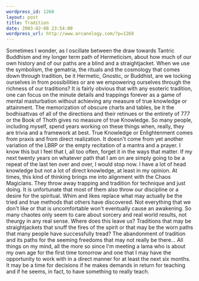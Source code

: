 ```yaml
--- 
wordpress_id: 1268
layout: post
title: Tradition
date: 2003-02-08 23:54:00
wordpress_url: http://www.arcanology.com/?p=1268
---
```

Sometimes I wonder, as I oscillate between the draw towards Tantric Buddhism and my longer term path of Hermeticism, about how much of our own history and of our paths are a blind and a straightjacket. When we use the symbolism, the gematria, the rituals and the cosmology that comes down through tradition, be it Hermetic, Gnostic, or Buddhist, are we locking ourselves in from possibilities or are we empowering ourselves through the richness of our traditions? It is fairly obvious that with any esoteric tradition, one can focus on the minute details and trappings forever as a game of mental masturbation without achieving any measure of true knowledge or attainment. The memorization of obscure charts and tables, be it the bodhisattvas of all of the directions and their retinues or the entirety of 777 or the Book of Thoth gives no measure of true Knowledge. So many people, including myself, spend years working on these things when, really, they are trivia and a framework at best. True Knowledge or Enlightenment comes from praxis and from direct realization. It doesn't come from yet another variation of the LBRP or the empty recitation of a mantra and a prayer. I know this but I feel that I, all too often, forget it in the ways that matter. If my next twenty years on whatever path that I am on are simply going to be a repeat of the last ten over and over, I would stop now. I have a lot of head knowledge but not a lot of direct knowledge, at least in my opinion. At times, this kind of thinking brings me into alignment with the Chaos Magicians. They throw away trapping and tradition for technique and just doing. It is unfortunate that most of them also throw our discipline or a desire for the spiritual. Whim and likes replace what may actually be the tried and true methods that others have discovered. Not everything that we don't like or that is uncomfortable won't eventually cause an awakening. So many chaotes only seem to care about sorcery and real world results, not theurgy in any real sense. Where does this leave us? Traditions that may be straightjackets that snuff the fires of the spirit or that may be the worn paths that many people have successfully tread? The abandonment of tradition and its paths for the seeming freedoms that may not really be there... All things on my mind, all the more so since I'm meeting a lama who is about my own age for the first time tomorrow and one that I may have the opportunity to work with in a direct manner for at least the next six months. It may be a time for decisions if he makes demands in return for teaching and if he seems, in fact, to have something to really teach.